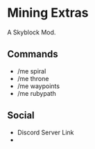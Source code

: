 # Mining Extras

A Skyblock Mod.
## Commands
  - /me spiral
  - /me throne
  - /me waypoints
  - /me rubypath

## Social
- Discord Server Link
- 
